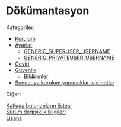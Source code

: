 # Dökümantasyon
Kategoriler:
* [Kurulum](installation.md)
* [Ayarlar](settings.md)
    * [GENERIC_SUPERUSER_USERNAME](settings.md#generic_superuser_username)
    * [GENERIC_PRIVATEUSER_USERNAME](settings.md#generic_privateuser_username)
* [Çeviri](translation.md)
* [Güvenlik](security.md)
    * [Bildirimler](security.md#bildirimler)
* [Sunucuya kurulum yapacaklar için notlar](deployment.md)
    

Diğer:

[Katkıda bulunanların listesi](/CONTRIBUTORS)\
[Sürüm değişiklik bilgileri](/CHANGELOG)\
[Lisans](/LICENSE)
